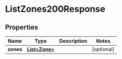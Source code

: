 

# ListZones200Response


## Properties

| Name | Type | Description | Notes |
|------------ | ------------- | ------------- | -------------|
|**zones** | [**List&lt;Zone&gt;**](Zone.md) |  |  [optional] |



